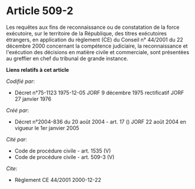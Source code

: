 # Article 509-2

Les requêtes aux fins de reconnaissance ou de constatation de la force exécutoire, sur le territoire de la République, des
titres exécutoires étrangers, en application du règlement (CE) du Conseil n° 44/2001 du 22 décembre 2000 concernant la
compétence judiciaire, la reconnaissance et l'exécution des décisions en matière civile et commerciale, sont présentées au
greffier en chef du tribunal de grande instance.

**Liens relatifs à cet article**

_Codifié par_:

  - Décret n°75-1123 1975-12-05 JORF 9 décembre 1975 rectificatif JORF 27 janvier 1976

_Créé par_:

  - Décret n°2004-836 du 20 août 2004 - art. 17 () JORF 22 août 2004 en vigueur le 1er janvier 2005

_Cité par_:

  - Code de procédure civile - art. 1535 (V)
  - Code de procédure civile - art. 509-3 (V)

_Cite_:

  - Règlement CE 44/2001 2000-12-22
